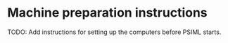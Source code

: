 # Machine preparation instructions

TODO: Add instructions for setting up the computers before PSIML starts.
